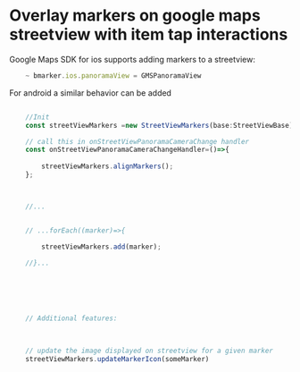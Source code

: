 # Overlay markers on google maps streetview with item tap interactions

Google Maps SDK for ios supports adding markers to a streetview:

```js
	~ bmarker.ios.panoramaView = GMSPanoramaView
```

For android a similar behavior can be added

```js

	//Init 
	const streetViewMarkers =new StreetViewMarkers(base:StreetViewBase);

	// call this in onStreetViewPanoramaCameraChange handler
	const onStreetViewPanoramaCameraChangeHandler=()=>{
	
		streetViewMarkers.alignMarkers();
	};



	//...


	// ...forEach((marker)=>{

		streetViewMarkers.add(marker);

	//}...


	



	// Additional features:
	


	// update the image displayed on streetview for a given marker
	streetViewMarkers.updateMarkerIcon(someMarker) 


```
